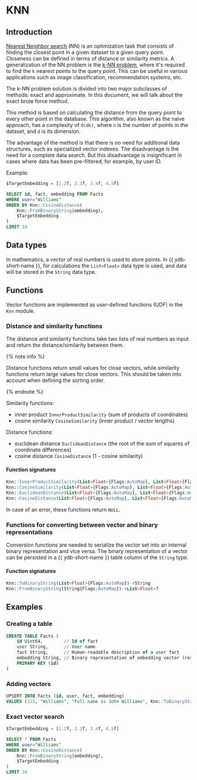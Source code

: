 # KNN
## Introduction

[Nearest Neighbor search](https://en.wikipedia.org/wiki/Nearest_neighbor_search) (NN) is an optimization task that consists of finding the closest point in a given dataset to a given query point. Closeness can be defined in terms of distance or similarity metrics.
A generalization of the NN problem is the [k-NN problem](https://en.wikipedia.org/wiki/K-nearest_neighbors_algorithm), where it's required to find the `k` nearest points to the query point. This can be useful in various applications such as image classification, recommendation systems, etc.

The k-NN problem solution is divided into two major subclasses of methods: exact and approximate. In this document, we will talk about the exact brute force method.

This method is based on calculating the distance from the query point to every other point in the database. This algorithm, also known as the naive approach, has a complexity of `O(dn)`, where `n` is the number of points in the dataset, and `d` is its dimension.

The advantage of the method is that there is no need for additional data structures, such as specialized vector indexes.
The disadvantage is the need for a complete data search. But this disadvantage is insignificant in cases where data has been pre-filtered, for example, by user ID.

Example:

```sql
$TargetEmbedding = [1.2f, 2.3f, 3.4f, 4.5f]

SELECT id, fact, embedding FROM Facts
WHERE user="Williams"
ORDER BY Knn::CosineDistance(
    Knn::FromBinaryString(embedding),
    $TargetEmbedding
)
LIMIT 10
```

## Data types

In mathematics, a vector of real numbers is used to store points.
In {{ ydb-short-name }}, for calculations the `List<Float>` data type is used, and data will be stored in the `String` data type.

## Functions

Vector functions are implemented as user-defined functions (UDF) in the `Knn` module.

### Distance and similarity functions

The distance and similarity functions take two lists of real numbers as input and return the distance/similarity between them.

{% note info %}

Distance functions return small values for close vectors, while similarity functions return large values for close vectors. This should be taken into account when defining the sorting order.

{% endnote %}

Similarity functions:
* inner product `InnerProductSimilarity` (sum of products of coordinates)
* cosine similarity `CosineSimilarity` (inner product / vector lengths)

Distance functions:
* euclidean distance `EuclideanDistance` (the root of the sum of squares of coordinate differences)
* cosine distance `CosineDistance` (1 - cosine similarity)

#### Function signatures

```sql
Knn::InnerProductSimilarity(List<Float>{Flags:AutoMap}, List<Float>{Flags:AutoMap})->Float?
Knn::CosineSimilarity(List<Float>{Flags:AutoMap}, List<Float>{Flags:AutoMap})->Float?
Knn::EuclideanDistance(List<Float>{Flags:AutoMap}, List<Float>{Flags:AutoMap})->Float?
Knn::CosineDistance(List<Float>{Flags:AutoMap}, List<Float>{Flags:AutoMap})->Float?
```

In case of an error, these functions return `NULL`.

### Functions for converting between vector and binary representations

Conversion functions are needed to serialize the vector set into an internal binary representation and vice versa.
The binary representation of a vector can be persisted in a {{ ydb-short-name }}  table column of the `String` type.

#### Function signatures

```sql
Knn::ToBinaryString(List<Float>{Flags:AutoMap})->String
Knn::FromBinaryString(String{Flags:AutoMap})->List<Float>?
```

## Examples

### Creating a table

```sql
CREATE TABLE Facts (
    id Uint64,        // Id of fact
    user String,      // User name
    fact String,      // Human-readable description of a user fact
    embedding String, // Binary representation of embedding vector (result of Knn::ToBinaryString)
    PRIMARY KEY (id)
)
```

### Adding vectors

```sql
UPSERT INTO Facts (id, user, fact, embedding) 
VALUES (123, "Williams", "Full name is John Williams", Knn::ToBinaryString([1.0f, 2.0f, 3.0f, 4.0f]))
```

### Exact vector search

```sql
$TargetEmbedding = [1.2f, 2.3f, 3.4f, 4.5f]

SELECT * FROM Facts
WHERE user="Williams"
ORDER BY Knn::CosineDistance(
    Knn::FromBinaryString(embedding),
    $TargetEmbedding
)
LIMIT 10
```